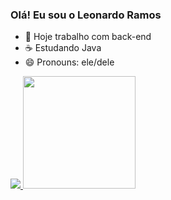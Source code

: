 ### Olá! Eu sou o Leonardo Ramos

- 💼 Hoje trabalho com back-end
- ☕ Estudando Java 
- 😄 Pronouns: ele/dele

<div>
<a href="https://github.com/Lramossantos">
<img heigth="180em" src="https://github-readme-status.vercel.app/api?username-lramossantos&show_icons-true&theme-dracula&include_all_commits-true&count_private-true"/>
<img height="180em" src="https://github-readme-status.vercel.app/api/top-langs/?username=lramossantos&layout-compact&langs_count-168theme-dracula"/>

</div>



